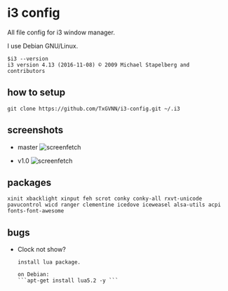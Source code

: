 i3 config
=========
All file config for i3 window manager.

I use Debian GNU/Linux.
```
$i3 --version
i3 version 4.13 (2016-11-08) © 2009 Michael Stapelberg and contributors
```

## how to setup
```
git clone https://github.com/TxGVNN/i3-config.git ~/.i3
```
## screenshots
- master
![screenfetch](http://i.imgur.com/F8Qj4QM.png)

- v1.0
![screenfetch](http://i.imgur.com/S2WVk6X.png)
## packages
``xinit xbacklight xinput feh scrot conky conky-all rxvt-unicode pavucontrol wicd ranger clementine icedove iceweasel alsa-utils acpi fonts-font-awesome
``
## bugs
- Clock not show?

      install lua package.

      on Debian:
      ```apt-get install lua5.2 -y ```
